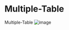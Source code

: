 # Multiple-Table
 Multiple-Table
![image](https://github.com/Darshan1711/Multiple-Table/assets/146448963/0ea8ccc1-dcfa-45d1-a675-8458816c51dc)
